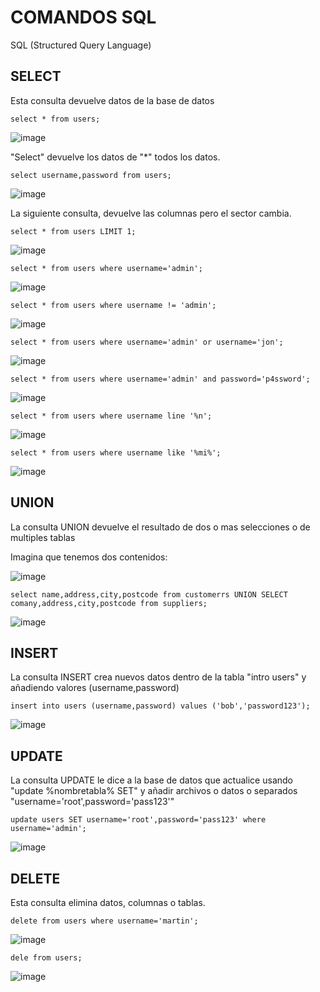 # COMANDOS SQL

SQL (Structured Query Language)

## SELECT

Esta consulta devuelve datos de la base de datos

```
select * from users;
```
![image](https://github.com/user-attachments/assets/9084d33c-b746-4533-9525-3614937eda58)

"Select" devuelve los datos de "*" todos los datos.

```
select username,password from users;
```

![image](https://github.com/user-attachments/assets/4782ea17-2eed-42e6-b1ab-7982a2fd4778)

La siguiente consulta, devuelve las columnas pero el sector cambia.

```
select * from users LIMIT 1;
```

![image](https://github.com/user-attachments/assets/4d9c81fa-fe30-46fb-8a46-a585170c101d)

```
select * from users where username='admin';
```

![image](https://github.com/user-attachments/assets/4b0681ab-ca21-4130-a919-bd38c47b0e2e)

```
select * from users where username != 'admin';
```

![image](https://github.com/user-attachments/assets/30267faa-11f8-4ac3-b225-d933701bceb9)

```
select * from users where username='admin' or username='jon';
```
![image](https://github.com/user-attachments/assets/2f9adc92-f36e-49bf-9d1f-c2fc6efd87f1)

```
select * from users where username='admin' and password='p4ssword';
```
![image](https://github.com/user-attachments/assets/63dd00c0-0f25-40f3-99d1-9fed80e23167)

```
select * from users where username line '%n';
```
![image](https://github.com/user-attachments/assets/396827e4-92f7-4db2-9860-3c15d3cfd517)

```
select * from users where username like '%mi%';
```
![image](https://github.com/user-attachments/assets/58cf38f5-6226-462a-aad9-a59c1fac030b)

## UNION

La consulta UNION devuelve el resultado de dos o mas selecciones o de multiples tablas

Imagina que tenemos dos contenidos: 

![image](https://github.com/user-attachments/assets/fd6fec74-f780-4ec5-a2e2-c60985bfebd0)

```
select name,address,city,postcode from customerrs UNION SELECT comany,address,city,postcode from suppliers;
```

![image](https://github.com/user-attachments/assets/87317837-b17c-4938-b0eb-f38e27439861)

## INSERT

La consulta INSERT crea nuevos datos dentro de la tabla "intro users" y añadiendo valores (username,password)

```
insert into users (username,password) values ('bob','password123');
```
![image](https://github.com/user-attachments/assets/4ec4098a-5f34-4a61-9c56-ae0aeaa4221b)

## UPDATE

La consulta UPDATE le dice a la base de datos que actualice usando "update %nombretabla% SET" y añadir archivos o datos o separados "username='root',password='pass123'"

```
update users SET username='root',password='pass123' where username='admin';
```
![image](https://github.com/user-attachments/assets/3f530197-b88c-4f5f-8c2d-a21f135fa384)

## DELETE

Esta consulta elimina datos, columnas o tablas.

```
delete from users where username='martin';
```
![image](https://github.com/user-attachments/assets/15e70d74-715f-40e0-91e6-35b75c2c61d6)

```
dele from users;
```
![image](https://github.com/user-attachments/assets/3f58136c-c584-453a-ab53-291514b0899a)


